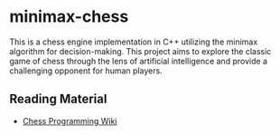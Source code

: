 # minimax-chess
This is a chess engine implementation in C++ utilizing the minimax algorithm for decision-making. This project aims to explore the classic game of chess through the lens of artificial intelligence and provide a challenging opponent for human players.

## Reading Material
- [Chess Programming Wiki](https://www.chessprogramming.org/)
